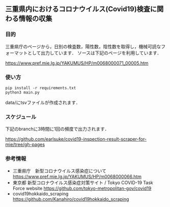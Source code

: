 ## 三重県内におけるコロナウイルス(Covid19)検査に関わる情報の収集

### 目的

三重県庁のページから，日別の検査数，陽性数，陰性数を取得し，機械可読なフォーマットとして出力しています．
ソースは下記のページを利用しています．

https://www.pref.mie.lg.jp/YAKUMUS/HP/m0068000071_00005.htm


### 使い方

```Shell
pip install -r requirements.txt
python3 main.py
```

data/にtsvファイルが作成されます．

### スケジュール

下記のbranchに3時間に1回の頻度で出力されます．

https://github.com/earlsuke/covid19-inspection-result-scraper-for-mie/tree/gh-pages

### 参考情報

- 三重県庁　新型コロナウイルス感染症について　https://www.pref.mie.lg.jp/YAKUMUS/HP/m0068000066.htm
- 東京都 新型コロナウイルス感染症対策サイト / Tokyo COVID-19 Task Force website https://github.com/tokyo-metropolitan-gov/covid19
- covid19hokkaido_scraping https://github.com/Kanahiro/covid19hokkaido_scraping
